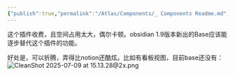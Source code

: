 ```yaml
---
{"publish":true,"permalink":"/Atlas/Components/_ Components Readme.md","created":"2025-07-08T21:50:43.809+08:00","modified":"2025-07-09T15:14:25.645+08:00","published":"2025-07-09T15:14:25.645+08:00","cssclasses":""}
---
```



这个插件收费，且空间占用太大，偶尔卡顿。obsidian 1.9版本新出的Base应该能逐步替代这个插件的功能。

好处是，可以折腾，弄得比notion还酷炫。比如有看板视图，目前base还没有：
![CleanShot 2025-07-09 at 15.13.28@2x.png](https://pub-pic.oldwinter.top/2025/07/d7e6f2e1cb071b81f61f7bdd75243357.png)
